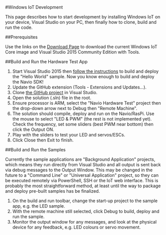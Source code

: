 #Windows IoT Development

This page describes how to start development by installing Windows IoT on your device, Visual Studio on your PC, then finally how to clone, build and run the code.

##Prerequisites

Use the links on the [Download Page](http://docs.emlid.com/Downloads/Windows-IoT) to download the current Windows IoT Core image and Visual Studio 2015 Community Edition with Tools.

##Build and Run the Hardware Test App

1. Start Visual Studio 2015 then [follow the instructions](http://ms-iot.github.io/content/en-US/win10/samples/HelloWorld.htm) to build and deploy the "Hello World" sample. Now you know enough to build and deploy the Navio SDK!
2. Update the GitHub extension (Tools - Extensions and Updates...).
3. Clone [the GitHub project](https://github.com/emlid/Navio-SDK-Windows-IoT) in Visual Studio.
4. Open the solution (.sln) file in the root.
5. Ensure processor is ARM, select the "Navio Hardware Test" project then the drop-down arrow next to Debug then "Remote Machine".
6. The solution should compile, deploy and run on the Navio/RasPi. Use the mouse to select "LED & PWM" (the rest is not implemented yet). Check the frequency, set some sliders (best PWM near bottom) then click the Output ON.
7. Play with the sliders to test your LED and servos/ESCs.
8. Click Close then Exit to finish.

##Build and Run the Samples

Currently the sample applications are "Background Application" projects, which means they run directly from Visual Studio and all output is sent back via debug messages to the Output Window. This may be changed in the future to a "Command Line" or "Universal Application" project, so they can be executed remotely via PowerShell, SSH or the IoT web interface. This is probably the most straightforward method, at least until the way to package and deploy pre-built samples has be finalized.

1. On the build and run toolbar, change the start-up project to the sample app, e.g. the LED sample.
2. With the remote machine still selected, click Debug to build, deploy and run the sample.
3. Monitor the output window for any messages, and look at the physical device for any feedback, e.g. LED colours or servo movement.
